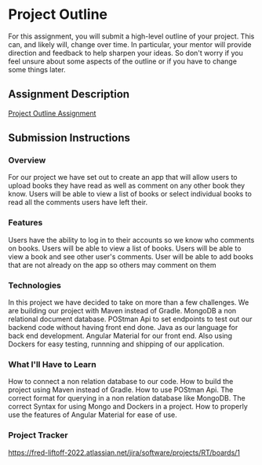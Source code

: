 # Project Outline
For this assignment, you will submit a high-level outline of your project. This can, and likely will, change over time. In particular, your mentor will provide direction and feedback to help sharpen your ideas. So don't worry if you feel unsure about some aspects of the outline or if you have to change some things later.

## Assignment Description
[Project Outline Assignment](https://education.launchcode.org/liftoff/modules/assignments/project-outline)

## Submission Instructions

### Overview
For our project we have set out to create an app that will allow users to upload books they
have read as well as comment on any other book they know. Users will be able to view a list of books 
or select individual books to read all the comments users have left their. 
### Features
Users have the ability to log in to their accounts so we know who comments on books.
Users will be able to view a list of books.
Users will be able to view a book and see other user's comments.
User will be able to add books that are not already on the app so others may comment on them

### Technologies
In this project we have decided to take on more than a few challenges.
We are building our project with Maven instead of Gradle.
MongoDB a non relational document database.
POStman Api to set endpoints to test out our backend code without having front end done.
Java as our language for back end development.
Angular Material for our front end. 
Also using Dockers for easy testing, runnning and shipping of our application.
### What I'll Have to Learn
How to connect a non relation database to our code. How to build the project using
Maven instead of Gradle. How to use POStman Api. The correct format for querying in a non
relation database like MongoDB. The correct Syntax for using Mongo and Dockers in a project. 
How to properly use the features of Angular Material for ease of use. 
### Project Tracker
https://fred-liftoff-2022.atlassian.net/jira/software/projects/RT/boards/1
